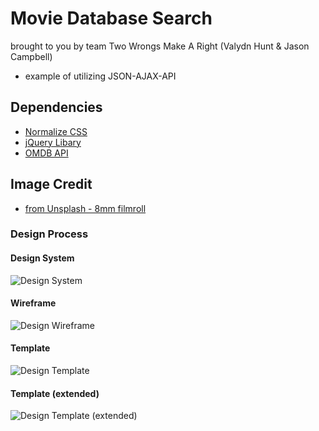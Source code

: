 # Movie Database Search
brought to you by team Two Wrongs Make A Right (Valydn Hunt & Jason Campbell)

* example of utilizing JSON-AJAX-API

## Dependencies
* [Normalize CSS](https://necolas.github.io/normalize.css/)
* [jQuery Libary](https://jquery.com)
* [OMDB API](http://www.omdbapi.com/)

## Image Credit
* [from Unsplash - 8mm filmroll](https://unsplash.com/photos/WevidclYpdc)

### Design Process

#### Design System

![Design System](https://jcampbell18.github.io/moviesAPI/design/DesignSystem.png "Design System")

#### Wireframe

![Design Wireframe](https://jcampbell18.github.io/moviesAPI/design/DesignWireframe.png "Design Wireframe")

#### Template

![Design Template](https://jcampbell18.github.io/moviesAPI/design/DesignTemplate.png "Design Template")

#### Template (extended)

![Design Template (extended)](https://jcampbell18.github.io/moviesAPI/design/DesignTemplate2.png "Design Template (extended)")